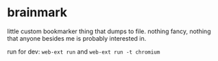 # brainmark

little custom bookmarker thing that dumps to file. nothing fancy, nothing that anyone besides me is probably interested in.

run for dev: `web-ext run` and `web-ext run -t chromium`
